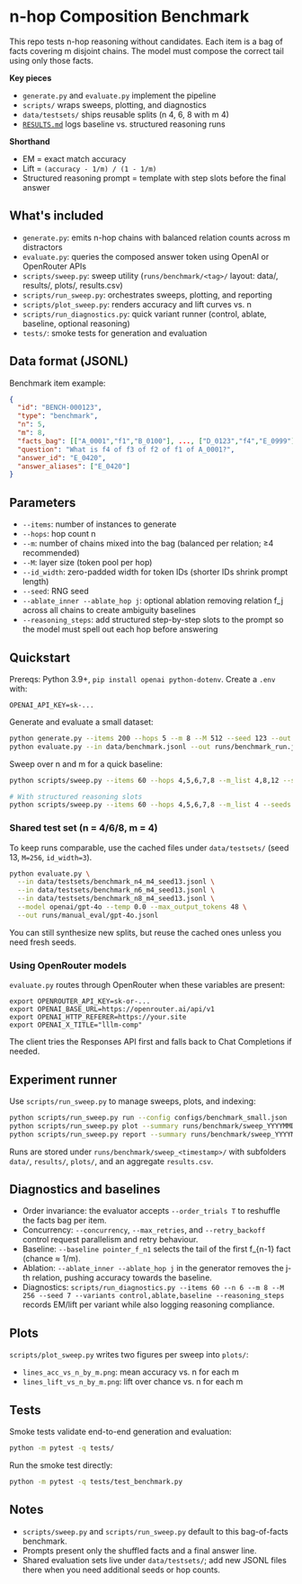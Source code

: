 # n-hop Composition Benchmark

This repo tests n-hop reasoning without candidates. Each item is a bag of facts covering m disjoint chains. The model must compose the correct tail using only those facts.

**Key pieces**
- `generate.py` and `evaluate.py` implement the pipeline
- `scripts/` wraps sweeps, plotting, and diagnostics
- `data/testsets/` ships reusable splits (n 4, 6, 8 with m 4)
- [`RESULTS.md`](RESULTS.md) logs baseline vs. structured reasoning runs

**Shorthand**
- EM = exact match accuracy
- Lift = `(accuracy - 1/m) / (1 - 1/m)`
- Structured reasoning prompt = template with step slots before the final answer

## What's included

- `generate.py`: emits n-hop chains with balanced relation counts across m distractors
- `evaluate.py`: queries the composed answer token using OpenAI or OpenRouter APIs
- `scripts/sweep.py`: sweep utility (`runs/benchmark/<tag>/` layout: data/, results/, plots/, results.csv)
- `scripts/run_sweep.py`: orchestrates sweeps, plotting, and reporting
- `scripts/plot_sweep.py`: renders accuracy and lift curves vs. n
- `scripts/run_diagnostics.py`: quick variant runner (control, ablate, baseline, optional reasoning)
- `tests/`: smoke tests for generation and evaluation

## Data format (JSONL)

Benchmark item example:
```json
{
  "id": "BENCH-000123",
  "type": "benchmark",
  "n": 5,
  "m": 8,
  "facts_bag": [["A_0001","f1","B_0100"], ..., ["D_0123","f4","E_0999"]],
  "question": "What is f4 of f3 of f2 of f1 of A_0001?",
  "answer_id": "E_0420",
  "answer_aliases": ["E_0420"]
}
```

## Parameters

- `--items`: number of instances to generate
- `--hops`: hop count n
- `--m`: number of chains mixed into the bag (balanced per relation; ≥4 recommended)
- `--M`: layer size (token pool per hop)
- `--id_width`: zero-padded width for token IDs (shorter IDs shrink prompt length)
- `--seed`: RNG seed
- `--ablate_inner --ablate_hop j`: optional ablation removing relation f_j across all chains to create ambiguity baselines
- `--reasoning_steps`: add structured step-by-step slots to the prompt so the model must spell out each hop before answering

## Quickstart

Prereqs: Python 3.9+, `pip install openai python-dotenv`. Create a `.env` with:
```
OPENAI_API_KEY=sk-...
```

Generate and evaluate a small dataset:
```bash
python generate.py --items 200 --hops 5 --m 8 --M 512 --seed 123 --out data/benchmark.jsonl
python evaluate.py --in data/benchmark.jsonl --out runs/benchmark_run.jsonl --model gpt-4.1-mini --temp 0.0 --max_output_tokens 16 | tee runs/benchmark_run.log
```

Sweep over n and m for a quick baseline:
```bash
python scripts/sweep.py --items 60 --hops 4,5,6,7,8 --m_list 4,8,12 --seeds 7,13

# With structured reasoning slots
python scripts/sweep.py --items 60 --hops 4,5,6,7,8 --m_list 4 --seeds 13,27 --reasoning_steps --max_output_tokens 64
```

### Shared test set (n = 4/6/8, m = 4)

To keep runs comparable, use the cached files under `data/testsets/` (seed 13, `M=256`, `id_width=3`).

```bash
python evaluate.py \
  --in data/testsets/benchmark_n4_m4_seed13.jsonl \
  --in data/testsets/benchmark_n6_m4_seed13.jsonl \
  --in data/testsets/benchmark_n8_m4_seed13.jsonl \
  --model openai/gpt-4o --temp 0.0 --max_output_tokens 48 \
  --out runs/manual_eval/gpt-4o.jsonl
```

You can still synthesize new splits, but reuse the cached ones unless you need fresh seeds.

### Using OpenRouter models

`evaluate.py` routes through OpenRouter when these variables are present:

```
export OPENROUTER_API_KEY=sk-or-...
export OPENAI_BASE_URL=https://openrouter.ai/api/v1
export OPENAI_HTTP_REFERER=https://your.site
export OPENAI_X_TITLE="lllm-comp"
```

The client tries the Responses API first and falls back to Chat Completions if needed.

## Experiment runner

Use `scripts/run_sweep.py` to manage sweeps, plots, and indexing:
```bash
python scripts/run_sweep.py run --config configs/benchmark_small.json
python scripts/run_sweep.py plot --summary runs/benchmark/sweep_YYYYMMDD_HHMMSS/results.csv --outdir runs/benchmark/sweep_YYYYMMDD_HHMMSS/plots --label gpt-4.1-mini
python scripts/run_sweep.py report --summary runs/benchmark/sweep_YYYYMMDD_HHMMSS/results.csv
```

Runs are stored under `runs/benchmark/sweep_<timestamp>/` with subfolders `data/`, `results/`, `plots/`, and an aggregate `results.csv`.

## Diagnostics and baselines

- Order invariance: the evaluator accepts `--order_trials T` to reshuffle the facts bag per item.
- Concurrency: `--concurrency`, `--max_retries`, and `--retry_backoff` control request parallelism and retry behaviour.
- Baseline: `--baseline pointer_f_n1` selects the tail of the first f_{n-1} fact (chance ≈ 1/m).
- Ablation: `--ablate_inner --ablate_hop j` in the generator removes the j-th relation, pushing accuracy towards the baseline.
- Diagnostics: `scripts/run_diagnostics.py --items 60 --n 6 --m 8 --M 256 --seed 7 --variants control,ablate,baseline --reasoning_steps` records EM/lift per variant while also logging reasoning compliance.

## Plots

`scripts/plot_sweep.py` writes two figures per sweep into `plots/`:
- `lines_acc_vs_n_by_m.png`: mean accuracy vs. n for each m
- `lines_lift_vs_n_by_m.png`: lift over chance vs. n for each m

## Tests

Smoke tests validate end-to-end generation and evaluation:
```bash
python -m pytest -q tests/
```

Run the smoke test directly:
```bash
python -m pytest -q tests/test_benchmark.py
```

## Notes

- `scripts/sweep.py` and `scripts/run_sweep.py` default to this bag-of-facts benchmark.
- Prompts present only the shuffled facts and a final answer line.
- Shared evaluation sets live under `data/testsets/`; add new JSONL files there when you need additional seeds or hop counts.

